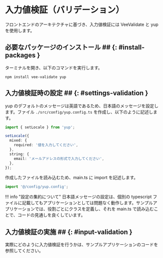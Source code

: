 # 入力値検証（バリデーション）

フロントエンドのアーキテクチャに基づき、入力値検証には VeeValidate と yup を使用します。

## 必要なパッケージのインストール ## {: #install-packages }

ターミナルを開き、以下のコマンドを実行します。

```terminal
npm install vee-validate yup
```

## 入力値検証時の設定 ## {: #settings-validation }

yup のデフォルトのメッセージは英語であるため、日本語のメッセージを設定します。ファイル ```./src/config/yup.config.ts``` を作成し、以下のように記述します。

```typescript
import { setLocale } from 'yup';

setLocale({
  mixed: {
    required: '値を入力してください',
  },
  string: {
    email: 'メールアドレスの形式で入力してください',
  },
});
```

作成したファイルを読み込むため、main.ts に import を記述します。

```typescript
import '@/config/yup.config';
```

!!! info "設定の集約について"
    日本語メッセージの設定は、個別の typescript ファイルに記載してもアプリケーションとしては問題なく動作します。サンプルアプリケーションでは、役割ごとにクラスを定義し、それを main.ts で読み込むことで、コードの見通しを良くしています。

## 入力値検証の実施 ## {: #input-validation }

実際にどのように入力値検証を行うかは、サンプルアプリケーションのコードを参照してください。
